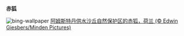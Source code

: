 
**赤狐**

![bing-wallpaper](https://www.bing.com/th?id=OHR.Waterleidingduinen_ZH-CN1430683267_1920x1080.jpg)
[阿姆斯特丹供水沙丘自然保护区的赤狐，荷兰 (© Edwin Giesbers/Minden Pictures)](https://www.bing.com/search?q=%E8%B5%A4%E7%8B%90&amp;form=hpcapt&amp;mkt=zh-cn)
  